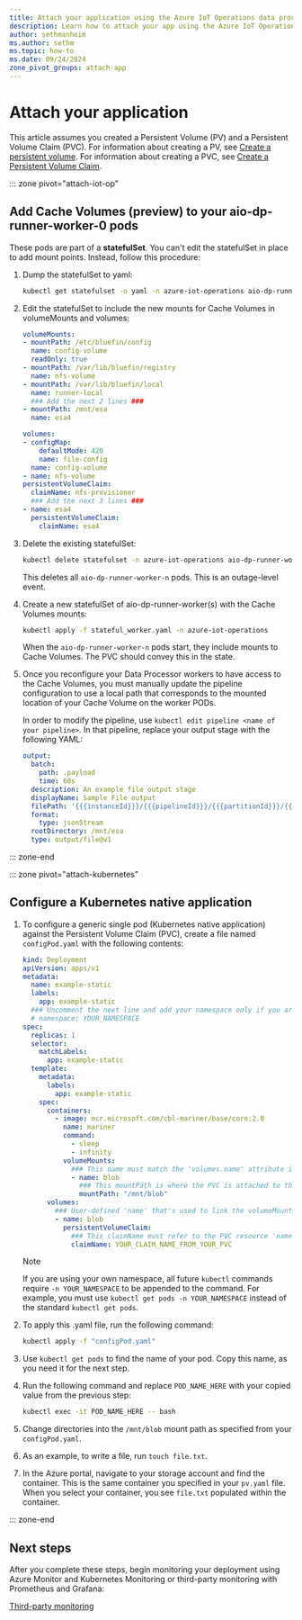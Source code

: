 ```yaml
---
title: Attach your application using the Azure IoT Operations data processor or Kubernetes native application
description: Learn how to attach your app using the Azure IoT Operations data processor or Kubernetes native application in Azure Container Storage enabled by Azure Arc Cache Volumes.
author: sethmanheim
ms.author: sethm
ms.topic: how-to
ms.date: 09/24/2024
zone_pivot_groups: attach-app
---
```


# Attach your application

This article assumes you created a Persistent Volume (PV) and a Persistent Volume Claim (PVC). For information about creating a PV, see [Create a persistent volume](create-persistent-volume.md). For information about creating a PVC, see [Create a Persistent Volume Claim](create-persistent-volume-claim.md).

::: zone pivot="attach-iot-op"
## Add Cache Volumes (preview) to your aio-dp-runner-worker-0 pods

These pods are part of a **statefulSet**. You can't edit the statefulSet in place to add mount points. Instead, follow this procedure:

1. Dump the statefulSet to yaml:

    ```bash
    kubectl get statefulset -o yaml -n azure-iot-operations aio-dp-runner-worker > stateful_worker.yaml
    ```

1. Edit the statefulSet to include the new mounts for Cache Volumes in volumeMounts and volumes:

    ```yaml
    volumeMounts: 
    - mountPath: /etc/bluefin/config 
      name: config-volume 
      readOnly: true 
    - mountPath: /var/lib/bluefin/registry 
      name: nfs-volume 
    - mountPath: /var/lib/bluefin/local 
      name: runner-local
      ### Add the next 2 lines ###
    - mountPath: /mnt/esa 
      name: esa4 
    
    volumes: 
    - configMap: 
        defaultMode: 420 
        name: file-config 
      name: config-volume 
    - name: nfs-volume 
    persistentVolumeClaim: 
      claimName: nfs-provisioner
      ### Add the next 3 lines ### 
    - name: esa4 
      persistentVolumeClaim: 
        claimName: esa4
    ```

1. Delete the existing statefulSet:

    ```bash
    kubectl delete statefulset -n azure-iot-operations aio-dp-runner-worker
    ```

    This deletes all `aio-dp-runner-worker-n` pods. This is an outage-level event.  

1. Create a new statefulSet of aio-dp-runner-worker(s) with the Cache Volumes mounts:

    ```bash
    kubectl apply -f stateful_worker.yaml -n azure-iot-operations
    ```

    When the `aio-dp-runner-worker-n` pods start, they include mounts to Cache Volumes. The PVC should convey this in the state.

1. Once you reconfigure your Data Processor workers to have access to the Cache Volumes, you must manually update the pipeline configuration to use a local path that corresponds to the mounted location of your Cache Volume on the worker PODs.

   In order to modify the pipeline, use `kubectl edit pipeline <name of your pipeline>`. In that pipeline, replace your output stage with the following YAML:

   ```yaml
   output:
     batch:
       path: .payload
       time: 60s
     description: An example file output stage
     displayName: Sample File output
     filePath: '{{{instanceId}}}/{{{pipelineId}}}/{{{partitionId}}}/{{{YYYY}}}/{{{MM}}}/{{{DD}}}/{{{HH}}}/{{{mm}}}/{{{fileNumber}}}'
     format:
       type: jsonStream
     rootDirectory: /mnt/esa
     type: output/file@v1
   ```

::: zone-end

::: zone pivot="attach-kubernetes"
## Configure a Kubernetes native application

1. To configure a generic single pod (Kubernetes native application) against the Persistent Volume Claim (PVC), create a file named `configPod.yaml` with the following contents:

   ```yaml
   kind: Deployment
   apiVersion: apps/v1
   metadata:
     name: example-static
     labels:
       app: example-static
     ### Uncomment the next line and add your namespace only if you are not using the default namespace (if you are using azure-iot-operations) as specified from Line 6 of your pvc.yaml. If you are not using the default namespace, all future kubectl commands require "-n YOUR_NAMESPACE" to be added to the end of your command.
     # namespace: YOUR_NAMESPACE
   spec:
     replicas: 1
     selector:
       matchLabels:
         app: example-static
     template:
       metadata:
         labels:
           app: example-static
       spec:
         containers:
           - image: mcr.microsoft.com/cbl-mariner/base/core:2.0
             name: mariner
             command:
               - sleep
               - infinity
             volumeMounts:
               ### This name must match the 'volumes.name' attribute in the next section. ###
               - name: blob
                 ### This mountPath is where the PVC is attached to the pod's filesystem. ###
                 mountPath: "/mnt/blob"
         volumes:
           ### User-defined 'name' that's used to link the volumeMounts. This name must match 'volumeMounts.name' as specified in the previous section. ###
           - name: blob
             persistentVolumeClaim:
               ### This claimName must refer to the PVC resource 'name' as defined in the PVC config. This name must match what your PVC resource was actually named. ###
               claimName: YOUR_CLAIM_NAME_FROM_YOUR_PVC
   ```

   > [!NOTE]
   > If you are using your own namespace, all future `kubectl` commands require `-n YOUR_NAMESPACE` to be appended to the command. For example, you must use `kubectl get pods -n YOUR_NAMESPACE` instead of the standard `kubectl get pods`.

1. To apply this .yaml file, run the following command:

    ```bash
    kubectl apply -f "configPod.yaml"
    ```

1. Use `kubectl get pods` to find the name of your pod. Copy this name, as you need it for the next step.

1. Run the following command and replace `POD_NAME_HERE` with your copied value from the previous step:

   ```bash
   kubectl exec -it POD_NAME_HERE -- bash
   ```

1. Change directories into the `/mnt/blob` mount path as specified from your `configPod.yaml`.

1. As an example, to write a file, run `touch file.txt`.

1. In the Azure portal, navigate to your storage account and find the container. This is the same container you specified in your `pv.yaml` file. When you select your container, you see `file.txt` populated within the container.

::: zone-end

## Next steps

After you complete these steps, begin monitoring your deployment using Azure Monitor and Kubernetes Monitoring or third-party monitoring with Prometheus and Grafana:

[Third-party monitoring](third-party-monitoring.md)